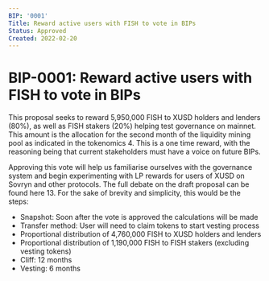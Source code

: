 ```yaml
---
BIP: '0001'
Title: Reward active users with FISH to vote in BIPs
Status: Approved
Created: 2022-02-20
---
```


# BIP-0001: Reward active users with FISH to vote in BIPs

This proposal seeks to reward 5,950,000 FISH to XUSD holders and lenders (80%), as well as FISH stakers (20%) helping test governance on mainnet. This amount is the allocation for the second month of the liquidity mining pool as indicated in the tokenomics 4. This is a one time reward, with the reasoning being that current stakeholders must have a voice on future BIPs.

Approving this vote will help us familiarise ourselves with the governance system and begin experimenting with LP rewards for users of XUSD on Sovryn and other protocols. The full debate on the draft proposal can be found here 13. For the sake of brevity and simplicity, this would be the steps:

- Snapshot: Soon after the vote is approved the calculations will be made
- Transfer method: User will need to claim tokens to start vesting process
- Proportional distribution of 4,760,000 FISH to XUSD holders and lenders
- Proportional distribution of 1,190,000 FISH to FISH stakers (excluding vesting tokens)
- Cliff: 12 months
- Vesting: 6 months
